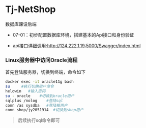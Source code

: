 # Tj-NetShop
数据库课设后端
* 07-01：初步配置数据库环境，搭建基本的Api接口和身份验证

* api接口详细调用:http://124.222.1.19:5000/Swagger/index.html
### Linux服务器中访问Oracle流程
首先登陆服务器，切换到终端，命令如下
```bash
docker exec -it oracle11g bash
su     #执行切换用户命令
helowin   #输入密码
su - oracle    #切换到oracle用户
sqlplus /nolog    #登陆sql
conn /as sysdba   #登陆根用户
conn shop/jy2051914  #切换到shop用户
```
> 后续执行sql命令即可
